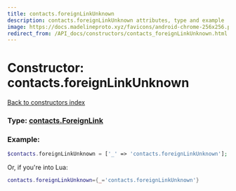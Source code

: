```yaml
---
title: contacts.foreignLinkUnknown
description: contacts.foreignLinkUnknown attributes, type and example
image: https://docs.madelineproto.xyz/favicons/android-chrome-256x256.png
redirect_from: /API_docs/constructors/contacts_foreignLinkUnknown.html
---
```

# Constructor: contacts.foreignLinkUnknown  
[Back to constructors index](index.md)






### Type: [contacts.ForeignLink](../types/contacts.ForeignLink.md)


### Example:

```php
$contacts.foreignLinkUnknown = ['_' => 'contacts.foreignLinkUnknown'];
```  


Or, if you're into Lua:

```lua
contacts.foreignLinkUnknown={_='contacts.foreignLinkUnknown'}

```


